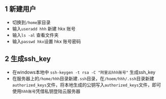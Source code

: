 ## 1 新建用户

- 切换到`/home`家目录
- 输入`useradd hhh` 新建 hkx 账号
- 输入`ls -al` 查看文件夹
- 输入`passwd hkx`设置 hkx 账号密码

## 2 生成ssh_key
- 在windows本地中 `ssh-keygen -t rsa -C "阿里云hhh账号"` 生成ssh_key
- 在服务器上的`/home/hhh`目录新建`.ssh`目录，在`/hoem/hhh/.ssh`目录新建`authorized_keys`文件，将本地生成的公钥写入`authorized_keys`文件，即可使用`hhh账号`凭借私钥登陆云服务器